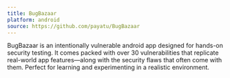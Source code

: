 ```yaml
---
title: BugBazaar
platform: android
source: https://github.com/payatu/BugBazaar
---
```


BugBazaar is an intentionally vulnerable android app designed for hands-on security testing. It comes packed with over 30 vulnerabilities that replicate real-world app features—along with the security flaws that often come with them. Perfect for learning and experimenting in a realistic environment.

